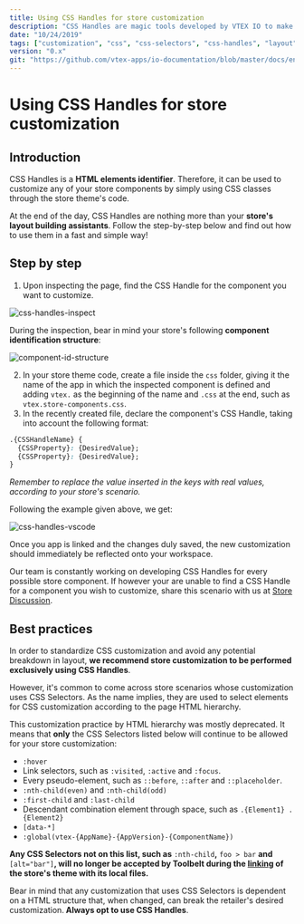```yaml
---
title: Using CSS Handles for store customization
description: "CSS Handles are magic tools developed by VTEX IO to make it easier to customize components using CSS. Have a look at this recipe for more on how to identify and apply CSS Handles to your store, without the need for HTML CSS selectors"
date: "10/24/2019"
tags: ["customization", "css", "css-selectors", "css-handles", "layout"]
version: "0.x"
git: "https://github.com/vtex-apps/io-documentation/blob/master/docs/en/Recipes/style/using-css-handles-for-store-customization.md"
---
```


# Using CSS Handles for store customization

## Introduction 

CSS Handles is a **HTML elements identifier**. Therefore, it can be used to customize any of your store components by simply using CSS classes through the store theme's code. 

At the end of the day, CSS Handles are nothing more than your **store's layout building assistants**. Follow the step-by-step below and find out how to use them in a fast and simple way! 

## Step by step 

1. Upon inspecting the page, find the CSS Handle for the component you want to customize.

![css-handles-inspect](https://user-images.githubusercontent.com/52087100/67318146-79cfef00-f4e1-11e9-8c63-56cae3c6d593.png)

During the inspection, bear in mind your store's following **component identification structure**: 

![component-id-structure](https://user-images.githubusercontent.com/52087100/67318281-adab1480-f4e1-11e9-9c8f-c20b8f0647ec.png)

2. In your store theme code, create a file inside the `css` folder, giving it the name of the app in which the inspected component is defined and adding `vtex.` as the beginning of the name and `.css` at the end, such as `vtex.store-components.css`.
3. In the recently created file, declare the component's CSS Handle, taking into account the following format: 

```css
.{CSSHandleName} {  
  {CSSProperty}: {DesiredValue};
  {CSSProperty}: {DesiredValue};  
}
```

_Remember to replace the value inserted in the keys with real values, according to your store's scenario._

Following the example given above, we get: 

![css-handles-vscode](https://user-images.githubusercontent.com/52087100/67318352-c287a800-f4e1-11e9-921c-ec3ed3b681f1.png) 

Once you app is linked and the changes duly saved, the new customization should immediately be reflected onto your workspace.  

<div class="alert alert-info">  
Our team is constantly working on developing CSS Handles for every possible store component. If however your are unable to find a CSS Handle for a component you wish to customize, share this scenario with us at <a href="https://github.com/vtex-apps/store-discussion">Store Discussion</a>.  
</div>

## Best practices

In order to standardize CSS customization and avoid any potential breakdown in layout, **we recommend store customization to be performed exclusively using CSS Handles**. 

However, it's common to come across store scenarios whose customization uses CSS Selectors. As the name implies, they are used to select elements for CSS customization according to the page HTML hierarchy. 

This customization practice by HTML hierarchy was mostly deprecated. It means that **only** the CSS Selectors listed below will continue to be allowed for your store customization:

- `:hover`   
- Link selectors, such as `:visited`, `:active` and `:focus`.   
- Every pseudo-element, such as  `::before`, `::after` and `::placeholder`. 
- `:nth-child(even)` and `:nth-child(odd)` 
- `:first-child` and `:last-child`
- Descendant combination element through space, such as `.{Element1} .{Element2}` 
- `[data-*]` 
- `:global(vtex-{AppName}-{AppVersion}-{ComponentName})`

**Any CSS Selectors not on this list, such as** `:nth-child`**,** `foo > bar` **and** `[alt="bar"]`**, will no longer be accepted by Toolbelt during the [linking](https://vtex.io/docs/recipes/store/linking-an-app) of the store's theme with its local files.**

<div class="alert alert-warning">  
Bear in mind that any customization that uses CSS Selectors is dependent on a HTML structure that, when changed, can break the retailer's desired customization.<strong> Always opt to use CSS Handles</strong>. 
</div>
